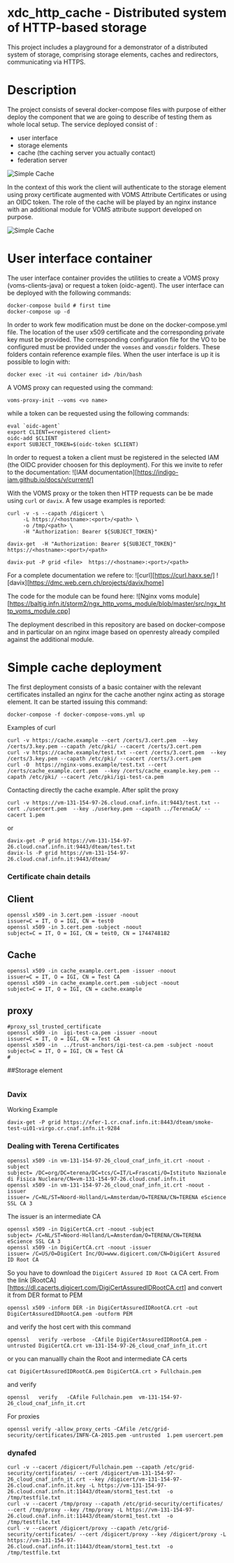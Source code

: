 # xdc_http_cache - Distributed system of HTTP-based storage

This project includes a playground for a demonstrator of a distributed system of storage, comprising storage elements, caches and redirectors, communicating via HTTPS.



# Description

The project consists of several docker-compose files with purpose of either deploy the component that we are going to describe of testing them as whole local setup.
The service deployed consist of :
  - user interface
  - storage elements
  - cache (the caching server you actually contact)
  - federation server

![Simple Cache](/images/Simple_Cache.png)

In the context of this work the client will authenticate to the storage element using proxy certificate augmented with VOMS Attribute Certificates or using an OIDC token. The role of the cache will be played by an nginx instance with an additional module for VOMS attribute support developed on purpose.

![Simple Cache](/images/Simple_Cache_VOMS_Enabled.png )


# User interface container
The user interface container provides the utilities to create a VOMS proxy (voms-clients-java) or request a token (oidc-agent).
The user interface can be deployed with the following commands:
```
docker-compose build # first time
docker-compose up -d
```
In order to work few modification must be done on the docker-compose.yml file. The location of the user x509 certificate and the corresponding private key must be provided. The corresponding configuration file for the VO to be configured must be provided under the `vomses` and `vomsdir` folders. These folders contain reference example files.
When the user interface is up it is possible to login with:
```
docker exec -it <ui container id> /bin/bash
```
A VOMS proxy can requested using the command:
```
voms-proxy-init --voms <vo name>
```
while a token can be requested using the following commands:
```
eval `oidc-agent`
export CLIENT=<registered client>
oidc-add $CLIENT
export SUBJECT_TOKEN=$(oidc-token $CLIENT)
```
In order to request a token a client must be registered in the selected IAM (the OIDC provider choosen for this deployment). For this we invite to refer  to the documentation:
![IAM documentation][https://indigo-iam.github.io/docs/v/current/]

With the VOMS proxy or the token then HTTP requests can be be made using `curl` or `davix`. A few usage examples is reported:

```
curl -v -s --capath /digicert \
     -L https://<hostname>:<port>/<path> \
     -o /tmp/<path> \
     -H "Authorization: Bearer ${SUBJECT_TOKEN}"

davix-get  -H "Authorization: Bearer ${SUBJECT_TOKEN}"   https://<hostname>:<port>/<path>

davix-put -P grid <file>  https://<hostname>:<port>/<path>
```
For a complete documentation we refere to:
![curl][https://curl.haxx.se/]
![davix][https://dmc.web.cern.ch/projects/davix/home]

The code for the module can be found here:
![Nginx voms module][https://baltig.infn.it/storm2/ngx_http_voms_module/blob/master/src/ngx_http_voms_module.cpp]

The deployment described in this repository are based on docker-compose and in particular on an nginx image based on openresty already compiled against the additional module.

# Simple cache deployment

The first deployment consists of a basic container with the relevant certificates installed an nginx for the cache another nginx acting as storage element. It can be started issuing this command:
```
docker-compose -f docker-compose-voms.yml up
```
Examples of curl
```
curl -v https://cache.example --cert /certs/3.cert.pem  --key /certs/3.key.pem --capath /etc/pki/ --cacert /certs/3.cert.pem
curl -v https://cache.example/test.txt --cert /certs/3.cert.pem  --key /certs/3.key.pem --capath /etc/pki/ --cacert /certs/3.cert.pem
curl -O  https://nginx-voms.example/test.txt --cert /certs/cache_example.cert.pem  --key /certs/cache_example.key.pem --capath /etc/pki/ --cacert /etc/pki/igi-test-ca.pem
```
Contacting directly the cache example. After split the proxy
```
curl -v https://vm-131-154-97-26.cloud.cnaf.infn.it:9443/test.txt --cert ./usercert.pem  --key ./userkey.pem --capath ../TerenaCA/ --cacert 1.pem
```
or
```
davix-get -P grid https://vm-131-154-97-26.cloud.cnaf.infn.it:9443/dteam/test.txt
davix-ls -P grid https://vm-131-154-97-26.cloud.cnaf.infn.it:9443/dteam/
```

### Certificate chain details
## Client
```
openssl x509 -in 3.cert.pem -issuer -noout
issuer=C = IT, O = IGI, CN = test0
openssl x509 -in 3.cert.pem -subject -noout
subject=C = IT, O = IGI, CN = test0, CN = 1744748182
```
## Cache
```
openssl x509 -in cache_example.cert.pem -issuer -noout
issuer=C = IT, O = IGI, CN = Test CA
openssl x509 -in cache_example.cert.pem -subject -noout
subject=C = IT, O = IGI, CN = cache.example
```
## proxy
```
#proxy_ssl_trusted_certificate
openssl x509 -in  igi-test-ca.pem -issuer -noout
issuer=C = IT, O = IGI, CN = Test CA
openssl x509 -in  ../trust-anchors/igi-test-ca.pem -subject -noout
subject=C = IT, O = IGI, CN = Test CA
#
```
##Storage element
```

```
### Davix
Working Example
```
davix-get -P grid https://xfer-1.cr.cnaf.infn.it:8443/dteam/smoke-test-ui01-virgo.cr.cnaf.infn.it-9284

```

### Dealing with Terena Certificates
```
openssl x509 -in vm-131-154-97-26_cloud_cnaf_infn_it.crt -noout -subject
subject= /DC=org/DC=terena/DC=tcs/C=IT/L=Frascati/O=Istituto Nazionale di Fisica Nucleare/CN=vm-131-154-97-26.cloud.cnaf.infn.it
openssl x509 -in vm-131-154-97-26_cloud_cnaf_infn_it.crt -noout -issuer
issuer= /C=NL/ST=Noord-Holland/L=Amsterdam/O=TERENA/CN=TERENA eScience SSL CA 3
```
The issuer is an intermediate CA
```
openssl x509 -in DigiCertCA.crt -noout -subject
subject= /C=NL/ST=Noord-Holland/L=Amsterdam/O=TERENA/CN=TERENA eScience SSL CA 3
openssl x509 -in DigiCertCA.crt -noout -issuer
issuer= /C=US/O=DigiCert Inc/OU=www.digicert.com/CN=DigiCert Assured ID Root CA
```
So you have to download the `DigiCert Assured ID Root CA` CA cert. From the link [RootCA][https://dl.cacerts.digicert.com/DigiCertAssuredIDRootCA.crt]
and convert it from DER format to PEM
```
openssl x509 -inform DER -in DigiCertAssuredIDRootCA.crt -out DigiCertAssuredIDRootCA.pem -outform PEM
```
and verify the host cert with this command
```
openssl   verify -verbose  -CAfile DigiCertAssuredIDRootCA.pem -untrusted DigiCertCA.crt vm-131-154-97-26_cloud_cnaf_infn_it.crt
```
or you can manuallly chain the Root and intermediate CA certs
```
cat DigiCertAssuredIDRootCA.pem DigiCertCA.crt > Fullchain.pem
```
and verify
```
openssl   verify   -CAfile Fullchain.pem  vm-131-154-97-26_cloud_cnaf_infn_it.crt
```
For proxies
```
openssl verify -allow_proxy_certs -CAfile /etc/grid-security/certificates/INFN-CA-2015.pem -untrusted  1.pem usercert.pem
```


### dynafed
```
curl -v --cacert /digicert/Fullchain.pem --capath /etc/grid-security/certificates/ --cert /digicert/vm-131-154-97-26_cloud_cnaf_infn_it.crt --key /digicert/vm-131-154-97-26.cloud.cnaf.infn.it.key -L https://vm-131-154-97-26.cloud.cnaf.infn.it:11443/dteam/storm1_test.txt  -o /tmp/testfile.txt
curl -v --cacert /tmp/proxy --capath /etc/grid-security/certificates/ --cert /tmp/proxy --key /tmp/proxy -L https://vm-131-154-97-26.cloud.cnaf.infn.it:11443/dteam/storm1_test.txt  -o /tmp/testfile.txt
curl -v --cacert /digicert/proxy --capath /etc/grid-security/certificates/ --cert /digicert/proxy --key /digicert/proxy -L https://vm-131-154-97-26.cloud.cnaf.infn.it:11443/dteam/storm1_test.txt  -o /tmp/testfile.txt
```
